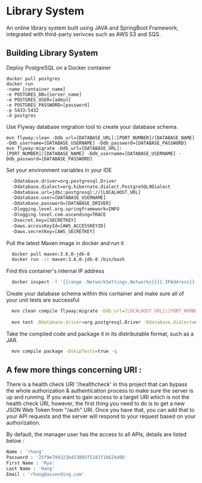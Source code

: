 # Library System

An online library system built using JAVA and SpringBoot Framework, integrated with third-party serivces such as AWS S3 and SQS.

## Building Library System

Deploy PostgreSQL on a Docker container

	docker pull postgres
	docker run 
	-name [container_name] 
	-e POSTGRES_DB=[server_name] 
	-e POSTGRES_USER=[admin] 
	-e POSTGRES_PASSWORD=[password]
	-p 5433:5432 
	-d postgres

Use Flyway database migration tool to create your database schema.

	mvn flyway:clean -Ddb_url=[DATABASE_URL]:[PORT_NUMBER]/[DATABASE_NAME] -Ddb_username=[DATABASE_USERNAME] -Ddb_password=[DATABASE_PASSWORD]
	mvn flyway:migrate -Ddb_url=[DATABASE_URL]:[PORT_NUMBER]/[DATABASE_NAME] -Ddb_username=[DATABASE_USERNAME] -Ddb_password=[DATABASE_PASSWORD]
  
Set your environment variables in your IDE

```bash
  -Ddatabase.driver=org.postgresql.Driver
  -Ddatabase.dialect=org.hibernate.dialect.PostgreSQL9Dialect
  -Ddatabase.url=jdbc:postgresql://[LOCALHOST_URL]
  -Ddatabase.user=[DATABASE_USERNAME]
  -Ddatabase.password=[DATABASE_DRIVER]
  -Dlogging.level.org.springframework=INFO
  -Dlogging.level.com.ascending=TRACE
  -Dsecret.key=[SECRETKEY]
  -Daws.accessKeyId=[AWS_ACCESSKEYID]
  -Daws.secretKey=[AWS_SECRETKEY]
```

Pull the latest Maven image in docker and run it

```bash
  docker pull maven:3.6.0-jdk-8
  docker run -it maven:3.6.0-jdk-8 /bin/bash
```

Find this container's internal IP address

```bash
  docker inspect -f '{{range .NetworkSettings.Networks}}{{.IPAddress}}{{end}}' ${CONTAINER_ID}
```

Create your database schema within this container and make sure all of your unit tests are successful

```bash
  mvn clean compile flyway:migrate -Ddb_url=[LOCALHOST_URL]:[PORT_NUMBER]/[DATABASE_NAME] -Ddb_username=[USERNAME] -Ddb_password=[PASSWORD]
  
  mvn test -Ddatabase.driver=org.postgresql.Driver -Ddatabase.dialect=org.hibernate.dialect.PostgreSQL9Dialect -Ddatabase.url=jdbc:postgresql://[LOCALHOST_URL]:[PORT_NUMBER]/[DATABASE_NAME] -Ddatabase.user=[USERNAME] -Ddatabase.password=[PASSWORD] -Dlogging.level.org.springframework=INFO -Dlogging.level.com.ascending=INFO -Dsecret.key=[SECRET_KEY] -Daws.accessKeyId=[AWS_ACCESSKEYID] -Daws.secretKey=[AWS_SECRETKEY]
```

Take the compiled code and package it in its distributable format, such as a JAR.

```bash
  mvn compile package -DskipTests=true -q
```



## A few more things concerning URI :

There is a health check URI '/healthcheck' in this project that can bypass the whole authorization & authentication process to make sure the server is up and running. If you want to gain access to a target URI which is not the health check URI, however, the first thing you need to do is to get a new JSON Web Token from "/auth" URI. Once you have that, you can add that to your API requests and the server will respond to your request based on your authorization.

By default, the manager user has the access to all APIs, details are listed below :

```bash
Name : 'rhang'
Password : '25f9e794323b453885f5181f1b624d0b'
First Name : 'Ryo'
Last Name : 'Hang'
Email : 'rhang@ascending.com'
```




